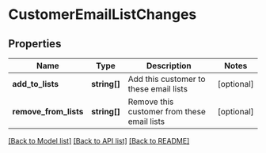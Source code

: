 # CustomerEmailListChanges

## Properties
Name | Type | Description | Notes
------------ | ------------- | ------------- | -------------
**add_to_lists** | **string[]** | Add this customer to these email lists | [optional] 
**remove_from_lists** | **string[]** | Remove this customer from these email lists | [optional] 

[[Back to Model list]](../README.md#documentation-for-models) [[Back to API list]](../README.md#documentation-for-api-endpoints) [[Back to README]](../README.md)


